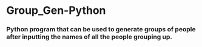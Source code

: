 # Group_Gen-Python
### Python program that can be used to generate groups of people after inputting the names of all the people grouping up.
